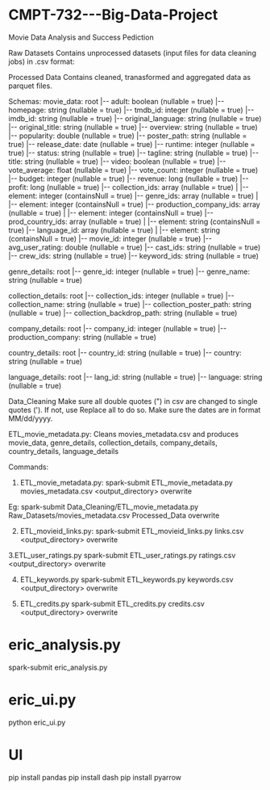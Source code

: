 # CMPT-732---Big-Data-Project
Movie Data Analysis and Success Pediction

Raw Datasets
Contains unprocessed datasets (input files for data cleaning jobs) in .csv format:

Processed Data
Contains cleaned, tranasformed and aggregated data as parquet files.

Schemas: 
movie_data:
root
 |-- adult: boolean (nullable = true)
 |-- homepage: string (nullable = true)
 |-- tmdb_id: integer (nullable = true)
 |-- imdb_id: string (nullable = true)
 |-- original_language: string (nullable = true)
 |-- original_title: string (nullable = true)
 |-- overview: string (nullable = true)
 |-- popularity: double (nullable = true)
 |-- poster_path: string (nullable = true)
 |-- release_date: date (nullable = true)
 |-- runtime: integer (nullable = true)
 |-- status: string (nullable = true)
 |-- tagline: string (nullable = true)
 |-- title: string (nullable = true)
 |-- video: boolean (nullable = true)
 |-- vote_average: float (nullable = true)
 |-- vote_count: integer (nullable = true)
 |-- budget: integer (nullable = true)
 |-- revenue: long (nullable = true)
 |-- profit: long (nullable = true)
 |-- collection_ids: array (nullable = true)
 |    |-- element: integer (containsNull = true)
 |-- genre_ids: array (nullable = true)
 |    |-- element: integer (containsNull = true)
 |-- production_company_ids: array (nullable = true)
 |    |-- element: integer (containsNull = true)
 |-- prod_country_ids: array (nullable = true)
 |    |-- element: string (containsNull = true)
 |-- language_id: array (nullable = true)
 |    |-- element: string (containsNull = true)
 |-- movie_id: integer (nullable = true)
 |-- avg_user_rating: double (nullable = true)
 |-- cast_ids: string (nullable = true)
 |-- crew_ids: string (nullable = true)
 |-- keyword_ids: string (nullable = true)

genre_details:
root
 |-- genre_id: integer (nullable = true)
 |-- genre_name: string (nullable = true)

collection_details:
root
 |-- collection_ids: integer (nullable = true)
 |-- collection_name: string (nullable = true)
 |-- collection_poster_path: string (nullable = true)
 |-- collection_backdrop_path: string (nullable = true)

company_details:
root
 |-- company_id: integer (nullable = true)
 |-- production_company: string (nullable = true)

country_details:
root
 |-- country_id: string (nullable = true)
 |-- country: string (nullable = true)


language_details:
root
 |-- lang_id: string (nullable = true)
 |-- language: string (nullable = true)


Data_Cleaning
Make sure all double quotes (") in csv are changed to single quotes ('). If not, use Replace all to do so.
Make sure the dates are in format MM/dd/yyyy.


ETL_movie_metadata.py:
Cleans movies_metadata.csv and produces movie_data, genre_details, collection_details, company_details, country_details, language_details


Commands: 
1. ETL_movie_metadata.py:
spark-submit ETL_movie_metadata.py movies_metadata.csv <output_directory> overwrite 

Eg: spark-submit Data_Cleaning/ETL_movie_metadata.py Raw_Datasets/movies_metadata.csv Processed_Data overwrite

2. ETL_movieid_links.py:
spark-submit ETL_movieid_links.py links.csv <output_directory> overwrite 

3.ETL_user_ratings.py
spark-submit ETL_user_ratings.py ratings.csv <output_directory> overwrite

4. ETL_keywords.py
spark-submit ETL_keywords.py keywords.csv <output_directory> overwrite 

5. ETL_credits.py
spark-submit ETL_credits.py credits.csv <output_directory> overwrite




# eric_analysis.py
spark-submit eric_analysis.py

# eric_ui.py
python eric_ui.py

# UI
pip install pandas
pip install dash
pip install pyarrow